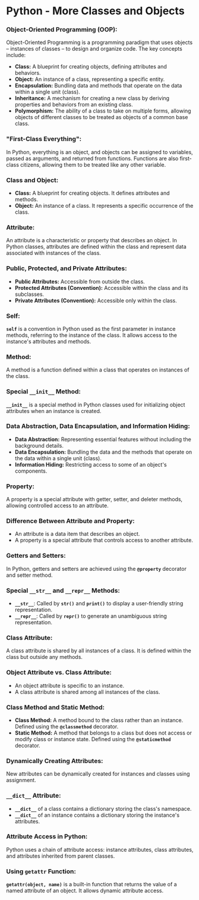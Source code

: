 # Python - More Classes and Objects
### **Object-Oriented Programming (OOP):**

Object-Oriented Programming is a programming paradigm that uses objects – instances of classes – to design and organize code. The key concepts include:

- **Class:** A blueprint for creating objects, defining attributes and behaviors.
- **Object:** An instance of a class, representing a specific entity.
- **Encapsulation:** Bundling data and methods that operate on the data within a single unit (class).
- **Inheritance:** A mechanism for creating a new class by deriving properties and behaviors from an existing class.
- **Polymorphism:** The ability of a class to take on multiple forms, allowing objects of different classes to be treated as objects of a common base class.

### **"First-Class Everything":**

In Python, everything is an object, and objects can be assigned to variables, passed as arguments, and returned from functions. Functions are also first-class citizens, allowing them to be treated like any other variable.

### **Class and Object:**

- **Class:** A blueprint for creating objects. It defines attributes and methods.
- **Object:** An instance of a class. It represents a specific occurrence of the class.

### **Attribute:**

An attribute is a characteristic or property that describes an object. In Python classes, attributes are defined within the class and represent data associated with instances of the class.

### **Public, Protected, and Private Attributes:**

- **Public Attributes:** Accessible from outside the class.
- **Protected Attributes (Convention):** Accessible within the class and its subclasses.
- **Private Attributes (Convention):** Accessible only within the class.

### **Self:**

**`self`** is a convention in Python used as the first parameter in instance methods, referring to the instance of the class. It allows access to the instance's attributes and methods.

### **Method:**

A method is a function defined within a class that operates on instances of the class.

### **Special `__init__` Method:**

**`__init__`** is a special method in Python classes used for initializing object attributes when an instance is created.

### **Data Abstraction, Data Encapsulation, and Information Hiding:**

- **Data Abstraction:** Representing essential features without including the background details.
- **Data Encapsulation:** Bundling the data and the methods that operate on the data within a single unit (class).
- **Information Hiding:** Restricting access to some of an object's components.

### **Property:**

A property is a special attribute with getter, setter, and deleter methods, allowing controlled access to an attribute.

### **Difference Between Attribute and Property:**

- An attribute is a data item that describes an object.
- A property is a special attribute that controls access to another attribute.

### **Getters and Setters:**

In Python, getters and setters are achieved using the **`@property`** decorator and setter method.

### **Special `__str__` and `__repr__` Methods:**

- **`__str__`**: Called by **`str()`** and **`print()`** to display a user-friendly string representation.
- **`__repr__`**: Called by **`repr()`** to generate an unambiguous string representation.

### **Class Attribute:**

A class attribute is shared by all instances of a class. It is defined within the class but outside any methods.

### **Object Attribute vs. Class Attribute:**

- An object attribute is specific to an instance.
- A class attribute is shared among all instances of the class.

### **Class Method and Static Method:**

- **Class Method:** A method bound to the class rather than an instance. Defined using the **`@classmethod`** decorator.
- **Static Method:** A method that belongs to a class but does not access or modify class or instance state. Defined using the **`@staticmethod`** decorator.

### **Dynamically Creating Attributes:**

New attributes can be dynamically created for instances and classes using assignment.

### **`__dict__` Attribute:**

- **`__dict__`** of a class contains a dictionary storing the class's namespace.
- **`__dict__`** of an instance contains a dictionary storing the instance's attributes.

### **Attribute Access in Python:**

Python uses a chain of attribute access: instance attributes, class attributes, and attributes inherited from parent classes.

### **Using `getattr` Function:**

**`getattr(object, name)`** is a built-in function that returns the value of a named attribute of an object. It allows dynamic attribute access.
